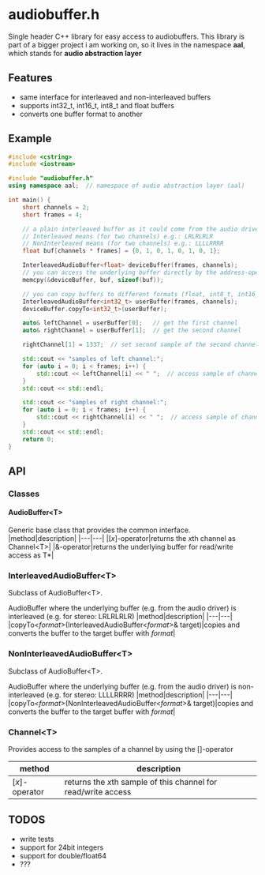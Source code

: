 # audiobuffer.h

Single header C++ library for easy access to audiobuffers.
This library is part of a bigger project i am working on, so it lives in the namespace **aal**, which stands for **audio abstraction layer**

## Features

- same interface for interleaved and non-interleaved buffers
- supports int32_t, int16_t, int8_t and float buffers
- converts one buffer format to another

## Example
```c++
#include <cstring>
#include <iostream>

#include "audiobuffer.h"
using namespace aal;  // namespace of audio abstraction layer (aal)

int main() {
    short channels = 2;
    short frames = 4;

    // a plain interleaved buffer as it could come from the audio driver
    // Interleaved means (for two channels) e.g.: LRLRLRLR
    // NonInterleaved means (for two channels) e.g.: LLLLRRRR
    float buf[channels * frames] = {0, 1, 0, 1, 0, 1, 0, 1};

    InterleavedAudioBuffer<float> deviceBuffer(frames, channels);
    // you can access the underlying buffer directly by the address-operator &
    memcpy(&deviceBuffer, buf, sizeof(buf));

    // you can copy buffers to different formats (float, int8_t, int16_t and int32_t)
    InterleavedAudioBuffer<int32_t> userBuffer(frames, channels);
    deviceBuffer.copyTo<int32_t>(userBuffer);

    auto& leftChannel = userBuffer[0];   // get the first channel
    auto& rightChannel = userBuffer[1];  // get the second channel

    rightChannel[1] = 1337;  // set second sample of the second channel

    std::cout << "samples of left channel:";
    for (auto i = 0; i < frames; i++) {
        std::cout << leftChannel[i] << " ";  // access sample of channel
    }
    std::cout << std::endl;

    std::cout << "samples of right channel:";
    for (auto i = 0; i < frames; i++) {
        std::cout << rightChannel[i] << " ";  // access sample of channel
    }
    std::cout << std::endl;
    return 0;
}
```

## API
### Classes
#### AudioBuffer\<T\>
Generic base class that provides the common interface.
|method|description|
|---|---|
|[*x*]-operator|returns the *x*th channel as Channel\<T>|
|&-operator|returns the underlying buffer for read/write access as T*|
### InterleavedAudioBuffer\<T>
Subclass of AudioBuffer\<T>.

AudioBuffer where the underlying buffer (e.g. from the audio driver) is interleaved (e.g. for stereo: LRLRLRLR)
|method|description|
|---|---|
|copyTo\<*format*>(InterleavedAudioBuffer\<*format*>& target)|copies and converts the buffer to the target buffer with *format*|

### NonInterleavedAudioBuffer\<T>
Subclass of AudioBuffer\<T>.

AudioBuffer where the underlying buffer (e.g. from the audio driver) is non-interleaved (e.g. for stereo: LLLLRRRR)
|method|description|
|---|---|
|copyTo\<*format*>(NonInterleavedAudioBuffer\<*format*>& target)|copies and converts the buffer to the target buffer with *format*|
### Channel\<T>
Provides access to the samples of a channel by using the []-operator

|method|description|
|---|---|
|[*x*]-operator|returns the *x*th sample of this channel for read/write access|

## TODOS
- write tests
- support for 24bit integers
- support for double/float64
- ???
